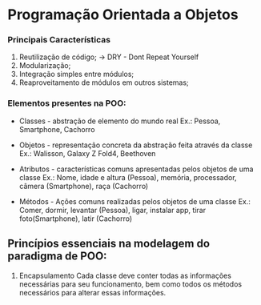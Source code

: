 # Programação Orientada a Objetos

### Principais Características
1. Reutilização de código;     -> DRY - Dont Repeat Yourself
2. Modularização;
3. Integração simples entre módulos;
4. Reaproveitamento de módulos em outros sistemas;

### Elementos presentes na POO:
* Classes - abstração de elemento do mundo real
     Ex.:  Pessoa, Smartphone, Cachorro

* Objetos - representação concreta da abstração feita através da classe
     Ex.: Walisson, Galaxy Z Fold4, Beethoven

* Atributos - características comuns apresentadas pelos objetos de uma classe
     Ex.: Nome, idade e altura (Pessoa), memória, processador, câmera (Smartphone), raça (Cachorro)

* Métodos - Ações comuns realizadas pelos objetos de uma classe
     Ex.: Comer, dormir, levantar (Pessoa), ligar, instalar app, tirar foto(Smartphone), latir (Cachorro)


## Princípios essenciais na modelagem do paradigma de POO:
1. Encapsulamento
   Cada classe deve conter todas as informações necessárias para seu funcionamento, bem como todos os métodos necessários para alterar essas informações.